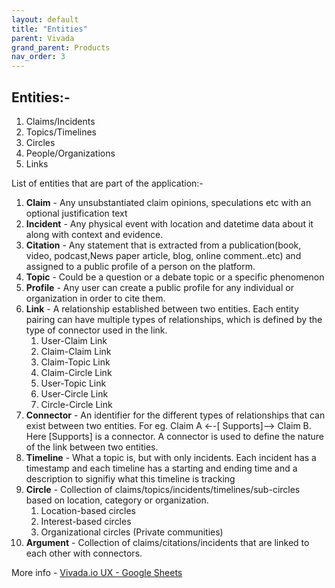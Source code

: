 ```yaml
---
layout: default
title: "Entities"
parent: Vivada
grand_parent: Products
nav_order: 3
---
```


## <a id="_d5xkkzoys1x7"></a>Entities:\-

1. Claims/Incidents
2. Topics/Timelines
3. Circles
4. People/Organizations
5. Links

List of entities that are part of the application:\-

1. __Claim__ \- Any unsubstantiated claim opinions, speculations etc with an optional justification text
2. __Incident__ \- Any physical event with location and datetime data about it along with context and evidence\.
3. __Citation__ \- Any statement that is extracted from a publication\(book, video, podcast,News paper article, blog, online comment\.\.etc\) and assigned to a public profile of a person on the platform\.
4. __Topic__ \- Could be a question or a debate topic or a specific phenomenon
5. __Profile__ \- Any user can create a public profile for any individual or organization in order to cite them\.
6. __Link__ \- A relationship established between two entities\. Each entity pairing can have multiple types of relationships, which is defined by the type of connector used in the link\.
	1. User\-Claim Link
	2. Claim\-Claim Link
	3. Claim\-Topic Link
	4. Claim\-Circle Link
	5. User\-Topic Link
	6. User\-Circle Link
	7. Circle\-Circle Link
7. __Connector__ \- An identifier for the different types of relationships that can exist between two entities\. For eg\. Claim A ←\-\[ Supports\]\-\-> Claim B\. Here \[Supports\] is a connector\. A connector is used to define the nature of the link between two entities\.
8. __Timeline__ \- What a topic is, but with only incidents\. Each incident has a timestamp and each timeline has a starting and ending time and a description to signifiy what this timeline is tracking
9. __Circle__ \- Collection of claims/topics/incidents/timelines/sub\-circles based on location, category or organization\.
	1. Location\-based circles
	2. Interest\-based circles
	3. Organizational circles \(Private communities\)
10. __Argument__ \- Collection of claims/citations/incidents that are linked to each other with connectors\.

More info \- [Vivada\.io UX \- Google Sheets](https://docs.google.com/spreadsheets/d/1f173nz8HOJZefSP_QddFzn3ZbRqZsFgIYHUvsUICz9U/edit#gid=1733308482)

